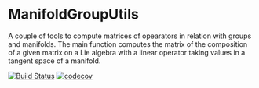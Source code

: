 # ManifoldGroupUtils

A couple of tools to compute matrices of opearators in relation with groups and manifolds.
The main function computes the matrix of the composition of a given matrix on a Lie algebra
with a linear operator taking values in a tangent space of a manifold.

[![Build Status](https://github.com/olivierverdier/ManifoldGroupUtils.jl/actions/workflows/CI.yml/badge.svg?branch=main)](https://github.com/olivierverdier/ManifoldGroupUtils.jl/actions/workflows/CI.yml?query=branch%3Amain)
[![codecov](https://codecov.io/gh/olivierverdier/ManifoldGroupUtils.jl/graph/badge.svg?token=BoviHXpprx)](https://codecov.io/gh/olivierverdier/ManifoldGroupUtils.jl)
